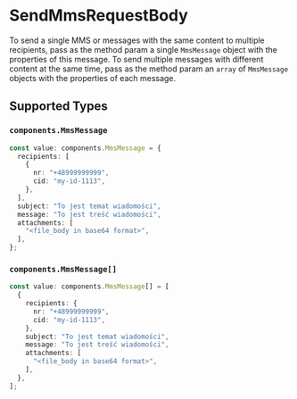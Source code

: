 # SendMmsRequestBody

To send a single MMS or messages with the same content to multiple recipients, pass as the method param a single `MmsMessage` object with the properties of this message. To send multiple messages with different content at the same time, pass as the method param an `array` of `MmsMessage` objects with the properties of each message.


## Supported Types

### `components.MmsMessage`

```typescript
const value: components.MmsMessage = {
  recipients: [
    {
      nr: "+48999999999",
      cid: "my-id-1113",
    },
  ],
  subject: "To jest temat wiadomości",
  message: "To jest treść wiadomości",
  attachments: [
    "<file_body in base64 format>",
  ],
};
```

### `components.MmsMessage[]`

```typescript
const value: components.MmsMessage[] = [
  {
    recipients: {
      nr: "+48999999999",
      cid: "my-id-1113",
    },
    subject: "To jest temat wiadomości",
    message: "To jest treść wiadomości",
    attachments: [
      "<file_body in base64 format>",
    ],
  },
];
```

